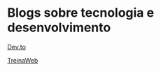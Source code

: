 # Blogs sobre tecnologia e desenvolvimento

[Dev.to](https://dev.to/)

[TreinaWeb](https://www.treinaweb.com.br/blog/)
